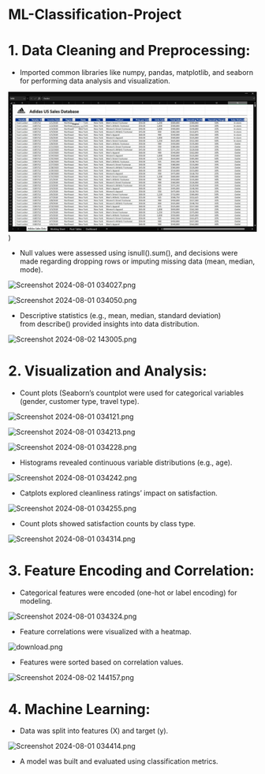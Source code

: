 # ML-Classification-Project

# **1. Data Cleaning and Preprocessing**:

- Imported common libraries like numpy, pandas, matplotlib, and seaborn for performing data analysis and visualization.

![](https://github.com/Vidhya-bharathi-raj/Project-Images/blob/main/Excel%20Project%20Image/Screenshot%202024-04-09%20015411.jpg))

- Null values were assessed using isnull().sum(), and decisions were made regarding dropping rows or imputing missing data (mean, median, mode).

![Screenshot 2024-08-01 034027.png](https://prod-files-secure.s3.us-west-2.amazonaws.com/d5c1ef36-0975-46c1-ad51-974843803b44/f1552898-28f5-475c-a76d-4e9e4ef20631/Screenshot_2024-08-01_034027.png)

![Screenshot 2024-08-01 034050.png](https://prod-files-secure.s3.us-west-2.amazonaws.com/d5c1ef36-0975-46c1-ad51-974843803b44/a00d7444-a2af-4eac-afac-ffb0e3fca7bf/Screenshot_2024-08-01_034050.png)

- Descriptive statistics (e.g., mean, median, standard deviation) from describe() provided insights into data distribution.

![Screenshot 2024-08-02 143005.png](https://prod-files-secure.s3.us-west-2.amazonaws.com/d5c1ef36-0975-46c1-ad51-974843803b44/2f74feb7-2a64-4ea5-85ea-0f6ab9c61c0f/Screenshot_2024-08-02_143005.png)

# **2. Visualization and Analysis**:

- Count plots (Seaborn’s countplot were used for categorical variables (gender, customer type, travel type).

![Screenshot 2024-08-01 034121.png](https://prod-files-secure.s3.us-west-2.amazonaws.com/d5c1ef36-0975-46c1-ad51-974843803b44/748d8425-caf3-42f2-9a23-39738d195711/Screenshot_2024-08-01_034121.png)

![Screenshot 2024-08-01 034213.png](https://prod-files-secure.s3.us-west-2.amazonaws.com/d5c1ef36-0975-46c1-ad51-974843803b44/5b20fb36-9436-458d-a02a-b18a811ce2e0/Screenshot_2024-08-01_034213.png)

![Screenshot 2024-08-01 034228.png](https://prod-files-secure.s3.us-west-2.amazonaws.com/d5c1ef36-0975-46c1-ad51-974843803b44/2fc99f5c-ce97-46f1-8b85-6ce7eaf322cd/Screenshot_2024-08-01_034228.png)

- Histograms revealed continuous variable distributions (e.g., age).

![Screenshot 2024-08-01 034242.png](https://prod-files-secure.s3.us-west-2.amazonaws.com/d5c1ef36-0975-46c1-ad51-974843803b44/529708b8-81a6-4442-96ae-6656e3dbcf00/Screenshot_2024-08-01_034242.png)

- Catplots explored cleanliness ratings’ impact on satisfaction.

![Screenshot 2024-08-01 034255.png](https://prod-files-secure.s3.us-west-2.amazonaws.com/d5c1ef36-0975-46c1-ad51-974843803b44/03978279-e685-4593-ae08-a4f88ae29b9f/Screenshot_2024-08-01_034255.png)

- Count plots showed satisfaction counts by class type.

![Screenshot 2024-08-01 034314.png](https://prod-files-secure.s3.us-west-2.amazonaws.com/d5c1ef36-0975-46c1-ad51-974843803b44/21e11909-15af-4fdb-9767-3efac1e148a6/Screenshot_2024-08-01_034314.png)

# **3. Feature Encoding and Correlation**:

- Categorical features were encoded (one-hot or label encoding) for modeling.

![Screenshot 2024-08-01 034324.png](https://prod-files-secure.s3.us-west-2.amazonaws.com/d5c1ef36-0975-46c1-ad51-974843803b44/ae714c67-5fc0-457e-a289-d8bc6a7d810c/Screenshot_2024-08-01_034324.png)

- Feature correlations were visualized with a heatmap.

![download.png](https://prod-files-secure.s3.us-west-2.amazonaws.com/d5c1ef36-0975-46c1-ad51-974843803b44/e2b3eebd-d5fa-4cc9-8a25-ea5ed0ea8fef/download.png)

- Features were sorted based on correlation values.

![Screenshot 2024-08-02 144157.png](https://prod-files-secure.s3.us-west-2.amazonaws.com/d5c1ef36-0975-46c1-ad51-974843803b44/9a8715dc-21e6-47ef-87e5-7b21441688be/Screenshot_2024-08-02_144157.png)

# **4. Machine Learning**:

- Data was split into features (X) and target (y).

![Screenshot 2024-08-01 034414.png](https://prod-files-secure.s3.us-west-2.amazonaws.com/d5c1ef36-0975-46c1-ad51-974843803b44/26d20100-d654-4e60-9a9c-3b5278f15587/Screenshot_2024-08-01_034414.png)

- A model was built and evaluated using classification metrics.
